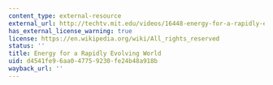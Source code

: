 ```yaml
---
content_type: external-resource
external_url: http://techtv.mit.edu/videos/16448-energy-for-a-rapidly-evolving-world
has_external_license_warning: true
license: https://en.wikipedia.org/wiki/All_rights_reserved
status: ''
title: Energy for a Rapidly Evolving World
uid: d4541fe9-6aa0-4775-9230-fe24b48a918b
wayback_url: ''
---
```

